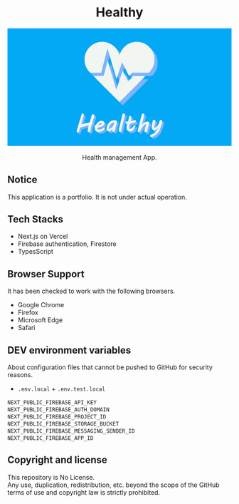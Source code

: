 <h1 align="center">Healthy</h1>

![og-image](public/img/og-image.jpg)

<p align="center">Health management App.</p>

## Notice

This application is a portfolio. It is not under actual operation.

## Tech Stacks

- Next.js on Vercel
- Firebase authentication, Firestore
- TypesScript

## Browser Support

It has been checked to work with the following browsers.

- Google Chrome
- Firefox
- Microsoft Edge
- Safari

## DEV environment variables

About configuration files that cannot be pushed to GitHub for security reasons.

- `.env.local` + `.env.test.local`

```
NEXT_PUBLIC_FIREBASE_API_KEY
NEXT_PUBLIC_FIREBASE_AUTH_DOMAIN
NEXT_PUBLIC_FIREBASE_PROJECT_ID
NEXT_PUBLIC_FIREBASE_STORAGE_BUCKET
NEXT_PUBLIC_FIREBASE_MESSAGING_SENDER_ID
NEXT_PUBLIC_FIREBASE_APP_ID
```

## Copyright and license

This repository is No License.<br>
Any use, duplication, redistribution, etc. beyond the scope of the GitHub terms of use and copyright law is strictly prohibited.
